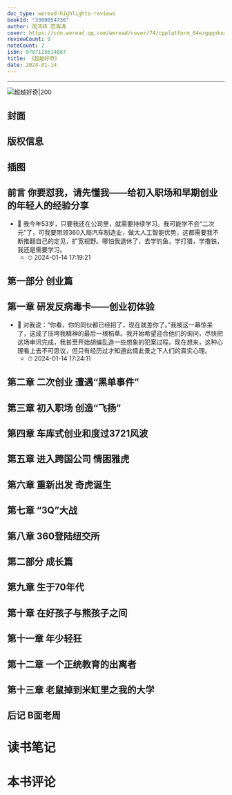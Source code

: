 ```yaml
---
doc_type: weread-highlights-reviews
bookId: "3300054736"
author: 周鸿祎 范海涛
cover: https://cdn.weread.qq.com/weread/cover/74/cpplatform_64ezgqqnkux5y5krhg3cu1/t7_cpplatform_64ezgqqnkux5y5krhg3cu11680852693.jpg
reviewCount: 0
noteCount: 2
isbn: 9787115614087
title: 《超越好奇》
date: 2024-01-14
---
```


---

![ 超越好奇|200](https://cdn.weread.qq.com/weread/cover/74/cpplatform_64ezgqqnkux5y5krhg3cu1/t7_cpplatform_64ezgqqnkux5y5krhg3cu11680852693.jpg)


## 封面

## 版权信息

## 插图

## 前言 你要怼我，请先懂我——给初入职场和早期创业的年轻人的经验分享


- 📌 我今年53岁，只要我还在公司里，就需要持续学习。我可能学不会“二次元”了，可我要带领360入局汽车制造业，做大人工智能优势，这都需要我不断推翻自己的定见，扩宽视野。哪怕我退休了，去学钓鱼，学打猎，学撸铁，我还是需要学习。 
    - ⏱ 2024-01-14 17:19:21 
## 第一部分 创业篇

## 第一章 研发反病毒卡——创业初体验


- 📌 对我说：“你看，你的同伙都已经招了，现在就差你了。”我被这一幕惊呆了，这成了压垮我精神的最后一根稻草。我开始希望迎合他们的询问，尽快把这场审讯完成，我甚至开始胡编乱造一些想象的犯案过程。现在想来，这种心理看上去不可思议，但只有经历过才知道此情此景之下人们的真实心理。 
    - ⏱ 2024-01-14 17:24:11 
## 第二章 二次创业 遭遇“黑单事件”

## 第三章 初入职场 创造“飞扬”

## 第四章 车库式创业和度过3721风波

## 第五章 进入跨国公司 情困雅虎

## 第六章 重新出发 奇虎诞生

## 第七章 “3Q”大战

## 第八章 360登陆纽交所

## 第二部分 成长篇

## 第九章 生于70年代

## 第十章 在好孩子与熊孩子之间

## 第十一章 年少轻狂

## 第十二章 一个正统教育的出离者

## 第十三章 老鼠掉到米缸里之我的大学

## 后记 B面老周


# 读书笔记


# 本书评论
